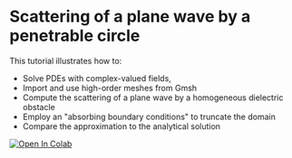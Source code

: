# Scattering of a plane wave by a penetrable circle

This tutorial illustrates how to:
 
 * Solve PDEs with complex-valued fields,
 * Import and use high-order meshes from Gmsh
 * Compute the scattering of a plane wave by a homogeneous dielectric obstacle
 * Employ an "absorbing boundary conditions" to truncate the domain
 * Compare the approximation to the analytical solution

[![Open In Colab](https://colab.research.google.com/assets/colab-badge.svg)](https://colab.research.google.com/github/IgorBaratta/FEniCSxCourse/blob/main/Problem7_Helmholtz/helmholtz.ipynb)
